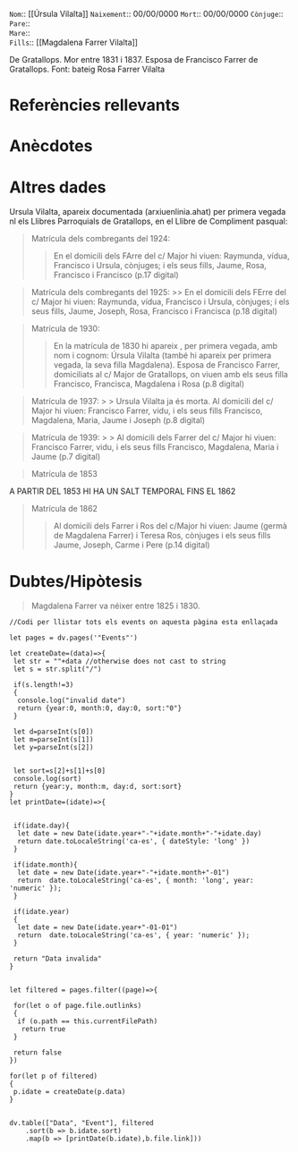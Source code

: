 `Nom`::  [[Úrsula Vilalta]]
`Naixement`::  00/00/0000
`Mort`::  00/00/0000
`Cònjuge`::
`Pare`::  
`Mare`::  
`Fills`:: [[Magdalena Farrer Vilalta]] 
  
De Gratallops. Mor entre 1831 i 1837. Esposa de Francisco Farrer de Gratallops. Font: bateig Rosa Farrer Vilalta

# Referències rellevants
# Anècdotes
# Altres dades
Ursula Vilalta, apareix documentada (arxiuenlinia.ahat) per primera vegada nl els Llibres Parroquials de Gratallops, en el Llibre de Compliment pasqual:

>  Matrícula dels combregants del 1924:
 >> En el domicili dels FArre del c/ Major hi viuen: Raymunda, vídua, Francisco i Ursula, cònjuges; i els seus fills, Jaume,  Rosa, Francisco i Francisco (p.17 digital)
 
> Matrícula dels combregants del 1925:
	>> En el domicili dels FErre del c/ Major hi viuen: Raymunda, vídua, Francisco i Ursula, cònjuges; i els seus fills, Jaume, Joseph, Rosa, Francisco i Francisca (p.18 digital)


> Matrícula de 1930:
>> En la matrícula de 1830 hi apareix , per primera vegada, amb nom i cognom: Úrsula Vilalta (també hi apareix per primera vegada, la seva filla Magdalena). Esposa de Francisco Farrer, domiciliats al c/ Major de Gratallops, on viuen amb els seus filla Francisco, Francisca, Magdalena i Rosa (p.8 digital)

> Matrícula de 1937:
	> > Ursula Vilalta ja és morta. Al domicili del c/ Major hi viuen: Francisco Farrer, vidu, i els seus fills Francisco, Magdalena, Maria, Jaume i Joseph (p.8 digital)

> Matrícula de 1939:
	> >  Al domicili dels Farrer del c/ Major hi viuen: Francisco Farrer, vidu, i els seus fills Francisco, Magdalena, Maria i Jaume (p.7 digital)

> Matrícula de 1853 


A PARTIR DEL 1853 HI HA UN SALT TEMPORAL FINS EL 1862

> Matrícula de 1862
> > Al domicili dels Farrer i Ros del c/Major hi viuen: Jaume (germà de Magdalena Farrer) i Teresa Ros, cònjuges i els seus fills Jaume, Joseph, Carme i Pere (p.14 digital)

# Dubtes/Hipòtesis
> Magdalena Farrer va néixer entre 1825 i 1830.
  

```dataviewjs
//Codi per llistar tots els events on aquesta pàgina esta enllaçada

let pages = dv.pages('"Events"')

let createDate=(data)=>{
 let str = ""+data //otherwise does not cast to string
 let s = str.split("/")

 if(s.length!=3)
 {
  console.log("invalid date")
  return {year:0, month:0, day:0, sort:"0"}
 }
 
 let d=parseInt(s[0])
 let m=parseInt(s[1])
 let y=parseInt(s[2])
  
 
 let sort=s[2]+s[1]+s[0]
 console.log(sort)
 return {year:y, month:m, day:d, sort:sort} 
}
let printDate=(idate)=>{
 
 
 if(idate.day){
  let date = new Date(idate.year+"-"+idate.month+"-"+idate.day)
  return date.toLocaleString('ca-es', { dateStyle: 'long' })
 }
  
 if(idate.month){
  let date = new Date(idate.year+"-"+idate.month+"-01")
  return  date.toLocaleString('ca-es', { month: 'long', year: 'numeric' });
 }
  
 if(idate.year)
 {
  let date = new Date(idate.year+"-01-01")
  return  date.toLocaleString('ca-es', { year: 'numeric' });
 }
 
 return "Data invalida"
}


let filtered = pages.filter((page)=>{

 for(let o of page.file.outlinks)
 {
  if (o.path == this.currentFilePath)
   return true
 }
 
 return false
})

for(let p of filtered)
{
 p.idate = createDate(p.data)
}
 

dv.table(["Data", "Event"], filtered
    .sort(b => b.idate.sort)
    .map(b => [printDate(b.idate),b.file.link]))
```